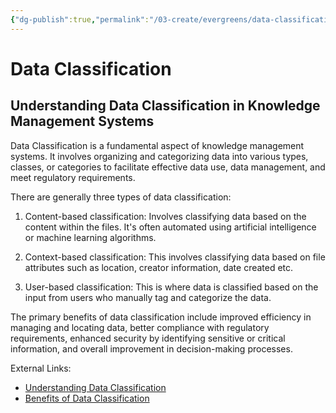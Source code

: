 ```yaml
---
{"dg-publish":true,"permalink":"/03-create/evergreens/data-classification/","title":"Data Classification","tags":["data-classification","knowledge-management-systems","data-management"]}
---
```


# Data Classification

## Understanding Data Classification in Knowledge Management Systems

Data Classification is a fundamental aspect of knowledge management systems. It involves organizing and categorizing data into various types, classes, or categories to facilitate effective data use, data management, and meet regulatory requirements.

There are generally three types of data classification:

1. Content-based classification: Involves classifying data based on the content within the files. It's often automated using artificial intelligence or machine learning algorithms.

2. Context-based classification: This involves classifying data based on file attributes such as location, creator information, date created etc.

3. User-based classification: This is where data is classified based on the input from users who manually tag and categorize the data.

The primary benefits of data classification include improved efficiency in managing and locating data, better compliance with regulatory requirements, enhanced security by identifying sensitive or critical information, and overall improvement in decision-making processes.

External Links:
- [Understanding Data Classification](https://www.varonis.com/blog/data-classification/)
- [Benefits of Data Classification](https://digitalguardian.com/blog/what-data-classification-and-what-are-its-benefits)
